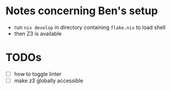 # Notes concerning Ben's setup

- run `nix develop` in directory containing `flake.nix` to load shell
- then Z3 is available

# TODOs

- [ ] how to toggle linter
- [ ] make z3 globally accessible
